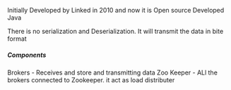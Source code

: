 

Initially Developed by Linked in 2010 and now it is Open source
Developed Java


There is no serialization and Deserialization. It will transmit the data in bite format



##### Components
Brokers - Receives and store and transmitting data
Zoo Keeper - ALl the brokers connected to Zookeeper. it act as load distributer
